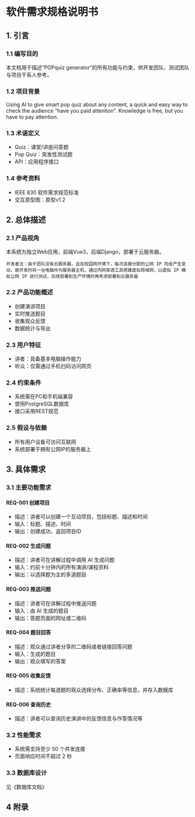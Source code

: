 # 软件需求规格说明书

## 1. 引言
### 1.1 编写目的
本文档用于描述“POPquiz generator”的所有功能与约束，供开发团队、测试团队与项目干系人参考。

### 1.2 项目背景
Using AI to give smart pop quiz about any content, a quick and easy way to check the audience "have you paid attention". Knowledge is free, but you have to pay attention.

### 1.3 术语定义
- Quiz：课堂/讲座问答题
- Pop Quiz：突发性测试题
- API：应用程序接口

### 1.4 参考资料
- IEEE 830 软件需求规范标准
- 交互原型图：原型v1.2


## 2. 总体描述
### 2.1 产品视角
本系统为独立Web应用，前端Vue3，后端Django，部署于云服务器。

`开发者注：由于团队没有云服务器，且在校园网环境下，每次连接分配的公网 IP 均会产生变动，故开发时将一台电脑作为服务器主机，通过内网穿透工具搭建虚拟局域网，以虚拟 IP 模拟公网 IP 进行测试，后续部署到生产环境时再考虑部署到云服务器`

### 2.2 产品功能概述
- 创建演讲项目
- 实时推送题目
- 收集观众反馈
- 数据统计与导出

### 2.3 用户特征
- 讲者：具备基本电脑操作能力
- 听众：仅需通过手机扫码访问网页

### 2.4 约束条件
- 系统需在PC和手机端兼容
- 使用PostgreSQL数据库
- 接口采用REST规范

### 2.5 假设与依赖
- 所有用户设备可访问互联网
- 系统部署于拥有公网IP的服务器上

## 3. 具体需求

### 3.1 主要功能需求

#### REQ-001 创建项目
- 描述：讲者可以创建一个互动项目，包括标题、描述和时间
- 输入：标题、描述、时间
- 输出：创建成功，返回项目ID

#### REQ-002 生成问题
- 描述：讲者可在讲解过程中调用 AI 生成问题
- 输入：约前十分钟内的所有演讲/课程资料
- 输出：以选择题为主的多道题目

#### REQ-003 推送问题
- 描述：讲者可在讲解过程中推送问题
- 输入：由 AI 生成的题目
- 输出：答题页面的网址或二维码

#### REQ-004 题目回答
- 描述：观众通过讲者分享的二维码或者链接回答问题
- 输入：生成的题目
- 输出：观众填写的答案

#### REQ-005 收集反馈
- 描述：系统统计每道题的观众选择分布、正确率等信息，并存入数据库

#### REQ-006 查询历史
- 描述：讲者可以查询历史演讲中的反馈信息与作答情况等

### 3.2 性能需求
- 系统需支持至少 50 个并发连接
- 页面响应时间不超过 2 秒

### 3.3 数据库设计
见《数据库文档》

## 4 附录


